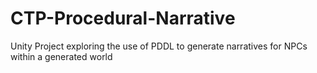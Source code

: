 # CTP-Procedural-Narrative
Unity Project exploring the use of PDDL to generate narratives for NPCs within a generated world 
